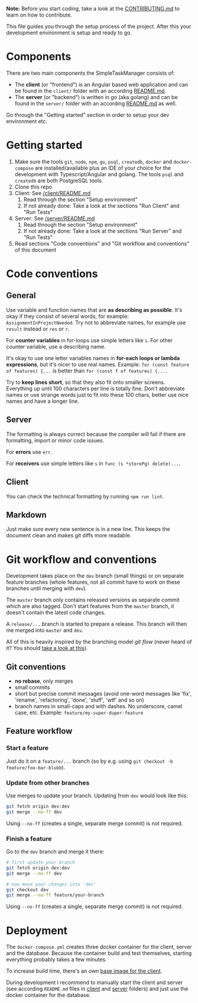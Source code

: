 **Note:** Before you start coding, take a look at the [CONTRIBUTING.md](../../CONTRIBUTING.md) to learn on how to contribute.

This file guides you through the setup process of the project. 
After this your development environment is setup and ready to go. 

# Components

There are two main components the SimpleTaskManager consists of:

* The **client** (or "frontend") is an Angular based web application and can be found in the `client/` folder with an according [README.md](../../client/README.md).
* The **server** (or "backend") is written in go (aka golang) and can be found in the `server/` folder with an according [README.md](../../server/README.md) as well.

Go through the "Getting started" section in order to setup your dev environment etc.

# Getting started

1. Make sure the tools `git`, `node`, `npm`, `go`, `psql`, `createdb`, `docker` and `docker-compose` are installed/available plus an IDE of your choice for the development with Typescript/Angular and golang.
The tools `psql` and `createdb` are both PostgreSQL tools.
2. Clone this repo
3. Client: See [/client/README.md](../../client/README.md)
    1. Read through the section "Setup environment"
    2. If not already done: Take a look at the sections "Run Client" and "Run Tests"
4. Server: See [/server/README.md](../../server/README.md)
    1. Read through the section "Setup environment"
    2. If not already done: Take a look at the sections "Run Server" and "Run Tests"
5. Read sections "Code conventions" and "Git workflow and conventions" of this document

# Code conventions

## General

Use variable and function names that are **as describing as possible**. It's okay if they consist of several words, for example: `AssignmentInProjectNeeded`.
Try not to abbreviate names, for example use `result` instead or `res` or `r`.

For **counter variables** in for-loops use simple letters like `i`.
For other counter variable, use a describing name.

It's okay to use one letter variables names in **for-each loops or lambda expressions**, but it's nicer to use real names.
Example: `for (const feature of features) {...` is better than `for (const f of features) {...`.

Try to **keep lines short**, so that they also fit onto smaller screens.
Everything up until 100 characters per line is totally fine.
Don't abbreviate names or use strange words just to fit into these 100 chars, better use nice names and have a longer line.

## Server

The formatting is always correct because the compiler will fail if there are formatting, import or minor code issues.

For **errors** use `err`.

For **receivers** use simple letters like `s` in `func (s *storePg) delete(...`.

## Client

You can check the technical formatting by running `npm run lint`.

## Markdown

Just make sure every new sentence is in a new line.
This keeps the document clean and makes git diffs more readable.

# Git workflow and conventions

Development takes place on the `dev` branch (small things) or on separate feature branches (whole features, not all commit have to work on these branches until merging with `dev`).

The `master` branch only contains released versions as separate commit which are also tagged.
Don't start features from the `master` branch, it doesn't contain the latest code changes.

A `release/...` branch is started to prepare a release.
This branch will then me merged into `master` and `dev`.

All of this is heavily inspired by the branching model *git flow* (never heard of it? You should [take a look at this](https://nvie.com/posts/a-successful-git-branching-model/)).

## Git conventions

* **no rebase**, only merges
* small commits
* short but precise commit messages (avoid one-word messages like 'fix', 'rename', 'refactoring', 'done', 'stuff', 'wtf' and so on)
* branch names in small-caps and with dashes. No underscore, camel case, etc. Example: `feature/my-super-duper-feature`

## Feature workflow

### Start a feature

Just do it on a `feature/...` branch (so by e.g. using `git checkout -b feature/foo-bar-blubb`).

### Update from other branches

Use merges to update your branch. Updating from `dev` would look like this:

```bash
git fetch origin dev:dev
git merge --no-ff dev
```

Using `--no-ff` (creates a single, separate merge commit) is not required.

### Finish a feature

Go to the `dev` branch and merge it there:

```bash
# first update your branch
git fetch origin dev:dev
git merge --no-ff dev

# now move your changes into 'dev'
git checkout dev
git merge --no-ff feature/your-branch
```

Using `--no-ff` (creates a single, separate merge commit) is not required.

# Deployment

The `docker-compose.yml` creates three docker container for the client, server and the database.
Because the container build and test themselves, starting everything probably takes a few minutes.

To increase build time, there's an own [base image for the client](https://hub.docker.com/r/simpletaskmanager/stm-client-base).

During development I recommend to manually start the client and server (see according `README.md` files in [client](../../client/README.md) and [server](../../server/README.md) folders) and just use the docker container for the database.
